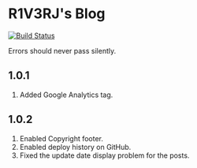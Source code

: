 # R1V3RJ's Blog

[![Build Status](https://travis-ci.org/R1V3RJ1s/r1v3rj1s.github.io.svg?branch=second-institute)](https://travis-ci.org/R1V3RJ1s/r1v3rj1s.github.io)

Errors should never pass silently.

## 1.0.1
1. Added Google Analytics tag.

## 1.0.2
1. Enabled Copyright footer.
2. Enabled deploy history on GitHub.
3. Fixed the update date display problem for the posts.

